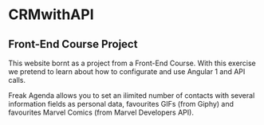 # CRMwithAPI
## Front-End Course Project

This website bornt as a project from a Front-End Course. With this exercise we pretend to learn about how to configurate and use Angular 1 and API calls. 

Freak Agenda allows you to set an ilimited number of contacts with several information fields as personal data, favourites GIFs (from Giphy) and favourites Marvel Comics (from Marvel Developers API). 
